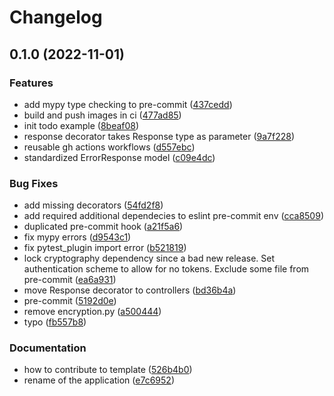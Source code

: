 # Changelog

## 0.1.0 (2022-11-01)


### Features

* add mypy type checking to pre-commit ([437cedd](https://github.com/eoaksnes/template-fastapi-react/commit/437cedd17cb86165448526fd8011730f4dbe03b6))
* build and push images in ci ([477ad85](https://github.com/eoaksnes/template-fastapi-react/commit/477ad8564bc92105b990715cc0bebeb5c7aff4d8))
* init todo example ([8beaf08](https://github.com/eoaksnes/template-fastapi-react/commit/8beaf084352f16c8715ebe6f77b40d30450d2e04))
* response decorator takes Response type as parameter ([9a7f228](https://github.com/eoaksnes/template-fastapi-react/commit/9a7f2287f9bac7e0f68f916c37b4273dc8b95d9b))
* reusable gh actions workflows ([d557ebc](https://github.com/eoaksnes/template-fastapi-react/commit/d557ebc8438a4b28d83d2f40d8a7aa2991db1197))
* standardized ErrorResponse model ([c09e4dc](https://github.com/eoaksnes/template-fastapi-react/commit/c09e4dccf5abd62fa05e9b1c0a577ea72d0129c4))


### Bug Fixes

* add missing decorators ([54fd2f8](https://github.com/eoaksnes/template-fastapi-react/commit/54fd2f8a3826d2a5bc5bbc7419cbdd83de4811f1))
* add required additional dependecies to eslint pre-commit env ([cca8509](https://github.com/eoaksnes/template-fastapi-react/commit/cca8509bf7a4edc5c38ad5fe3a7b0812fdb95040))
* duplicated pre-commit hook ([a21f5a6](https://github.com/eoaksnes/template-fastapi-react/commit/a21f5a69ba1ea3a10371f48071ef2de8b3d56448))
* fix mypy errors ([d9543c1](https://github.com/eoaksnes/template-fastapi-react/commit/d9543c187859de7fad59f91b79eaa4f63a56a1c6))
* fix pytest_plugin import error ([b521819](https://github.com/eoaksnes/template-fastapi-react/commit/b5218196028c904e6a51d9a0971d7637264c87a2))
* lock cryptography dependency since a bad new release. Set authentication scheme to allow for no tokens. Exclude some file from pre-commit ([ea6a931](https://github.com/eoaksnes/template-fastapi-react/commit/ea6a9314482ca75d8d79c999959460b17ceec754))
* move Response decorator to controllers ([bd36b4a](https://github.com/eoaksnes/template-fastapi-react/commit/bd36b4a316f6a2c1216584235eb5dd462f6d0707))
* pre-commit ([5192d0e](https://github.com/eoaksnes/template-fastapi-react/commit/5192d0e79e433cf925d0569a237a101f77b68c5b))
* remove encryption.py ([a500444](https://github.com/eoaksnes/template-fastapi-react/commit/a500444b936bcc99bdcd73ebdc6eb9eeb5de2ac3))
* typo ([fb557b8](https://github.com/eoaksnes/template-fastapi-react/commit/fb557b8adb56fc0d5aa430a1d505d1066be1ed13))


### Documentation

* how to contribute to template ([526b4b0](https://github.com/eoaksnes/template-fastapi-react/commit/526b4b0afd6deb6c7120722c15a3a5327c3832d8))
* rename of the application ([e7c6952](https://github.com/eoaksnes/template-fastapi-react/commit/e7c695245c3c7c33015734735ceebb6cc71a53bb))
